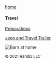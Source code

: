 [home](https://randix.github.io)

#### Travel

[Preparations](https://randix.github.io/travel/preparations)

[Jeep and Travel Trailer](https://randix.github.io/travel/trailer)

![Barn at home](https://www.dropbox.com/s/gnlglffl8rw8p6x/Barn.jpg?dl=0)

<font size=2>© 2021 Randix LLC</font>
